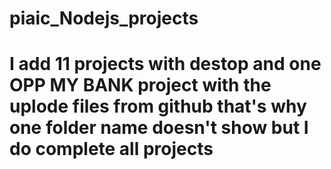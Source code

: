 # piaic_Nodejs_projects
# I add 11 projects with destop and one OPP MY BANK project with the uplode files from github that's why one folder name doesn't show but I do complete all projects
